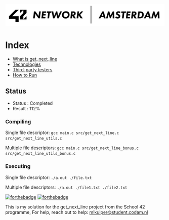 <p align="center">
<img width="" height="" src="https://github.com/mithraskuipers/mithraskuipers/blob/master/readme_srcs/42/logo.png?raw=true">
</p>

# Index

*  [What is get_next_line](#What-is-get_next_line)
*  [Technologies](#Technologies)
*  [Third-party testers](#Third-party-testers)
*  [How to Run](#How-to-Run)

## Status

- Status  : Completed
- Result  : 112%

### Compiling

Single file descriptor:
`gcc main.c src/get_next_line.c src/get_next_line_utils.c`

Multiple file descriptors:
`gcc main.c src/get_next_line_bonus.c src/get_next_line_utils_bonus.c`

### Executing

Single file descriptor:
`./a.out ./file.txt`

Multiple file descriptors:
`./a.out ./file1.txt ./file2.txt`

[![forthebadge](https://forthebadge.com/images/badges/made-with-c.svg)](https://forthebadge.com)
[![forthebadge](https://forthebadge.com/images/badges/built-with-love.svg)](https://forthebadge.com)

This is my solution for the get_next_line project from the School 42 programme,
For help, reach out to help:
mikuiper@student.codam.nl
